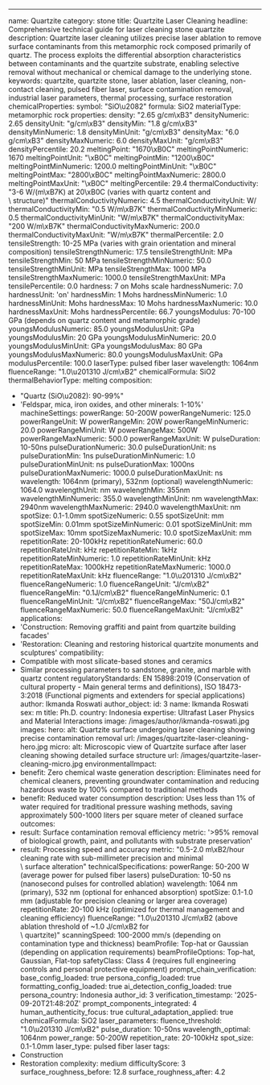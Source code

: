 ---
name: Quartzite
category: stone
title: Quartzite Laser Cleaning
headline: Comprehensive technical guide for laser cleaning stone quartzite
description: Quartzite laser cleaning utilizes precise laser ablation to remove surface
  contaminants from this metamorphic rock composed primarily of quartz. The process
  exploits the differential absorption characteristics between contaminants and the
  quartzite substrate, enabling selective removal without mechanical or chemical damage
  to the underlying stone.
keywords: quartzite, quartzite stone, laser ablation, laser cleaning, non-contact
  cleaning, pulsed fiber laser, surface contamination removal, industrial laser parameters,
  thermal processing, surface restoration
chemicalProperties:
  symbol: "SiO\u2082"
  formula: SiO2
  materialType: metamorphic rock
properties:
  density: "2.65 g/cm\xB3"
  densityNumeric: 2.65
  densityUnit: "g/cm\xB3"
  densityMin: "1.8 g/cm\xB3"
  densityMinNumeric: 1.8
  densityMinUnit: "g/cm\xB3"
  densityMax: "6.0 g/cm\xB3"
  densityMaxNumeric: 6.0
  densityMaxUnit: "g/cm\xB3"
  densityPercentile: 20.2
  meltingPoint: "1670\xB0C"
  meltingPointNumeric: 1670
  meltingPointUnit: "\xB0C"
  meltingPointMin: "1200\xB0C"
  meltingPointMinNumeric: 1200.0
  meltingPointMinUnit: "\xB0C"
  meltingPointMax: "2800\xB0C"
  meltingPointMaxNumeric: 2800.0
  meltingPointMaxUnit: "\xB0C"
  meltingPercentile: 29.4
  thermalConductivity: "3-6 W/(m\xB7K) at 20\xB0C (varies with quartz content and\
    \ structure)"
  thermalConductivityNumeric: 4.5
  thermalConductivityUnit: W/
  thermalConductivityMin: "0.5 W/m\xB7K"
  thermalConductivityMinNumeric: 0.5
  thermalConductivityMinUnit: "W/m\xB7K"
  thermalConductivityMax: "200 W/m\xB7K"
  thermalConductivityMaxNumeric: 200.0
  thermalConductivityMaxUnit: "W/m\xB7K"
  thermalPercentile: 2.0
  tensileStrength: 10-25 MPa (varies with grain orientation and mineral composition)
  tensileStrengthNumeric: 17.5
  tensileStrengthUnit: MPa
  tensileStrengthMin: 50 MPa
  tensileStrengthMinNumeric: 50.0
  tensileStrengthMinUnit: MPa
  tensileStrengthMax: 1000 MPa
  tensileStrengthMaxNumeric: 1000.0
  tensileStrengthMaxUnit: MPa
  tensilePercentile: 0.0
  hardness: 7 on Mohs scale
  hardnessNumeric: 7.0
  hardnessUnit: 'on'
  hardnessMin: 1 Mohs
  hardnessMinNumeric: 1.0
  hardnessMinUnit: Mohs
  hardnessMax: 10 Mohs
  hardnessMaxNumeric: 10.0
  hardnessMaxUnit: Mohs
  hardnessPercentile: 66.7
  youngsModulus: 70-100 GPa (depends on quartz content and metamorphic grade)
  youngsModulusNumeric: 85.0
  youngsModulusUnit: GPa
  youngsModulusMin: 20 GPa
  youngsModulusMinNumeric: 20.0
  youngsModulusMinUnit: GPa
  youngsModulusMax: 80 GPa
  youngsModulusMaxNumeric: 80.0
  youngsModulusMaxUnit: GPa
  modulusPercentile: 100.0
  laserType: pulsed fiber laser
  wavelength: 1064nm
  fluenceRange: "1.0\u201310 J/cm\xB2"
  chemicalFormula: SiO2
  thermalBehaviorType: melting
composition:
- "Quartz (SiO\u2082): 90-99%"
- 'Feldspar, mica, iron oxides, and other minerals: 1-10%'
machineSettings:
  powerRange: 50-200W
  powerRangeNumeric: 125.0
  powerRangeUnit: W
  powerRangeMin: 20W
  powerRangeMinNumeric: 20.0
  powerRangeMinUnit: W
  powerRangeMax: 500W
  powerRangeMaxNumeric: 500.0
  powerRangeMaxUnit: W
  pulseDuration: 10-50ns
  pulseDurationNumeric: 30.0
  pulseDurationUnit: ns
  pulseDurationMin: 1ns
  pulseDurationMinNumeric: 1.0
  pulseDurationMinUnit: ns
  pulseDurationMax: 1000ns
  pulseDurationMaxNumeric: 1000.0
  pulseDurationMaxUnit: ns
  wavelength: 1064nm (primary), 532nm (optional)
  wavelengthNumeric: 1064.0
  wavelengthUnit: nm
  wavelengthMin: 355nm
  wavelengthMinNumeric: 355.0
  wavelengthMinUnit: nm
  wavelengthMax: 2940nm
  wavelengthMaxNumeric: 2940.0
  wavelengthMaxUnit: nm
  spotSize: 0.1-1.0mm
  spotSizeNumeric: 0.55
  spotSizeUnit: mm
  spotSizeMin: 0.01mm
  spotSizeMinNumeric: 0.01
  spotSizeMinUnit: mm
  spotSizeMax: 10mm
  spotSizeMaxNumeric: 10.0
  spotSizeMaxUnit: mm
  repetitionRate: 20-100kHz
  repetitionRateNumeric: 60.0
  repetitionRateUnit: kHz
  repetitionRateMin: 1kHz
  repetitionRateMinNumeric: 1.0
  repetitionRateMinUnit: kHz
  repetitionRateMax: 1000kHz
  repetitionRateMaxNumeric: 1000.0
  repetitionRateMaxUnit: kHz
  fluenceRange: "1.0\u201310 J/cm\xB2"
  fluenceRangeNumeric: 1.0
  fluenceRangeUnit: "J/cm\xB2"
  fluenceRangeMin: "0.1J/cm\xB2"
  fluenceRangeMinNumeric: 0.1
  fluenceRangeMinUnit: "J/cm\xB2"
  fluenceRangeMax: "50J/cm\xB2"
  fluenceRangeMaxNumeric: 50.0
  fluenceRangeMaxUnit: "J/cm\xB2"
applications:
- 'Construction: Removing graffiti and paint from quartzite building facades'
- 'Restoration: Cleaning and restoring historical quartzite monuments and sculptures'
compatibility:
- Compatible with most silicate-based stones and ceramics
- Similar processing parameters to sandstone, granite, and marble with quartz content
regulatoryStandards: EN 15898:2019 (Conservation of cultural property - Main general
  terms and definitions), ISO 18473-3:2018 (Functional pigments and extenders for
  special applications)
author: Ikmanda Roswati
author_object:
  id: 3
  name: Ikmanda Roswati
  sex: m
  title: Ph.D.
  country: Indonesia
  expertise: Ultrafast Laser Physics and Material Interactions
  image: /images/author/ikmanda-roswati.jpg
images:
  hero:
    alt: Quartzite surface undergoing laser cleaning showing precise contamination
      removal
    url: /images/quartzite-laser-cleaning-hero.jpg
  micro:
    alt: Microscopic view of Quartzite surface after laser cleaning showing detailed
      surface structure
    url: /images/quartzite-laser-cleaning-micro.jpg
environmentalImpact:
- benefit: Zero chemical waste generation
  description: Eliminates need for chemical cleaners, preventing groundwater contamination
    and reducing hazardous waste by 100% compared to traditional methods
- benefit: Reduced water consumption
  description: Uses less than 1% of water required for traditional pressure washing
    methods, saving approximately 500-1000 liters per square meter of cleaned surface
outcomes:
- result: Surface contamination removal efficiency
  metric: '>95% removal of biological growth, paint, and pollutants with substrate
    preservation'
- result: Processing speed and accuracy
  metric: "0.5-2.0 m\xB2/hour cleaning rate with sub-millimeter precision and minimal\
    \ surface alteration"
technicalSpecifications:
  powerRange: 50-200 W (average power for pulsed fiber lasers)
  pulseDuration: 10-50 ns (nanosecond pulses for controlled ablation)
  wavelength: 1064 nm (primary), 532 nm (optional for enhanced absorption)
  spotSize: 0.1-1.0 mm (adjustable for precision cleaning or larger area coverage)
  repetitionRate: 20-100 kHz (optimized for thermal management and cleaning efficiency)
  fluenceRange: "1.0\u201310 J/cm\xB2 (above ablation threshold of ~1.0 J/cm\xB2 for\
    \ quartzite)"
  scanningSpeed: 100-2000 mm/s (depending on contamination type and thickness)
  beamProfile: Top-hat or Gaussian (depending on application requirements)
  beamProfileOptions: Top-hat, Gaussian, Flat-top
  safetyClass: Class 4 (requires full engineering controls and personal protective
    equipment)
prompt_chain_verification:
  base_config_loaded: true
  persona_config_loaded: true
  formatting_config_loaded: true
  ai_detection_config_loaded: true
  persona_country: Indonesia
  author_id: 3
  verification_timestamp: '2025-09-20T21:48:20Z'
  prompt_components_integrated: 4
  human_authenticity_focus: true
  cultural_adaptation_applied: true
chemicalFormula: SiO2
laser_parameters:
  fluence_threshold: "1.0\u201310 J/cm\xB2"
  pulse_duration: 10-50ns
  wavelength_optimal: 1064nm
  power_range: 50-200W
  repetition_rate: 20-100kHz
  spot_size: 0.1-1.0mm
  laser_type: pulsed fiber laser
tags:
- Construction
- Restoration
complexity: medium
difficultyScore: 3
surface_roughness_before: 12.8
surface_roughness_after: 4.2
